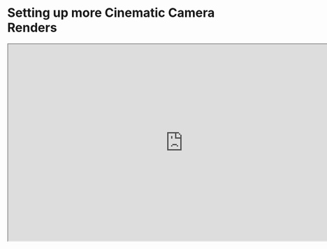 # Setting up more Cinematic Camera Renders

<p><iframe title="YouTube video player" src="https://www.youtube.com/embed/0hP8QxnmUqY?rel=0" width="800" height="450" allowfullscreen="allowfullscreen" allow="accelerometer; autoplay; clipboard-write; encrypted-media; gyroscope; picture-in-picture"></iframe></p>